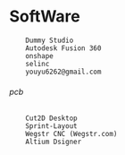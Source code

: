 # SoftWare
        Dummy Studio
        Autodesk Fusion 360
        onshape
        selinc
        youyu6262@gmail.com
###### pcb
        Cut2D Desktop
        Sprint-Layout
        Wegstr CNC (Wegstr.com)
        Altium Dsigner
